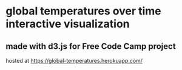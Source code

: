 # global temperatures over time interactive visualization
## made with d3.js for Free Code Camp project
hosted at https://global-temperatures.herokuapp.com/
